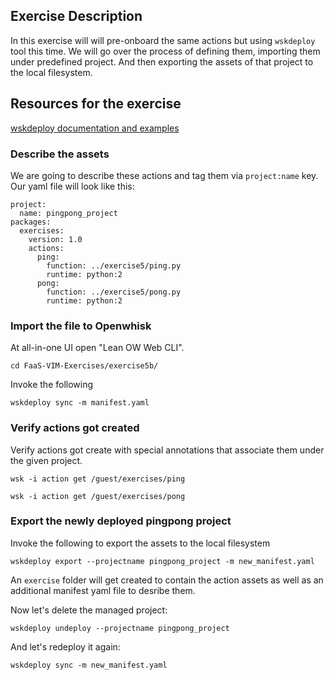 ## Exercise Description

In this exercise will will pre-onboard the same actions but using `wskdeploy` tool this time. We will go over the process of defining them, importing them under predefined project. And then exporting the assets of that project to the local filesystem.

## Resources for the exercise
[wskdeploy documentation and examples](https://github.com/apache/openwhisk-wskdeploy#here-are-some-quick-links-for)

### Describe the assets

We are going to describe these actions and tag them via `project:name` key. Our yaml file will look like this:

```
project:
  name: pingpong_project
packages:
  exercises:
    version: 1.0
    actions:
      ping:
        function: ../exercise5/ping.py
        runtime: python:2
      pong:
        function: ../exercise5/pong.py
        runtime: python:2
```

### Import the file to Openwhisk

At all-in-one UI open "Lean OW Web CLI".

```
cd FaaS-VIM-Exercises/exercise5b/
```

Invoke the following

```
wskdeploy sync -m manifest.yaml
```

### Verify actions got created

Verify actions got create with special annotations that associate them under the given project.

```
wsk -i action get /guest/exercises/ping
```

```
wsk -i action get /guest/exercises/pong
```

### Export the newly deployed pingpong project

Invoke the following to export the assets to the local filesystem

```
wskdeploy export --projectname pingpong_project -m new_manifest.yaml
```

An `exercise` folder will get created to contain the action assets as well as an additional manifest yaml file to desribe them.

Now let's delete the managed project:

```
wskdeploy undeploy --projectname pingpong_project
```

And let's redeploy it again:

```
wskdeploy sync -m new_manifest.yaml
```
